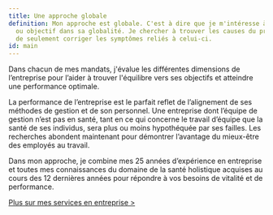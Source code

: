 ```yaml
---
title: Une approche globale
definition: Mon approche est globale. C'est à dire que je m'intéresse à un problème
  ou objectif dans sa globalité. Je chercher à trouver les causes du problème au delà
  de seulement corriger les symptômes reliés à celui-ci.
id: main
---
```

Dans chacun de mes mandats, j'évalue les différentes dimensions de l’entreprise pour l’aider à trouver l'équilibre vers ses objectifs et atteindre une performance optimale.

La performance de l’entreprise est le parfait reflet de l’alignement de ses méthodes de gestion et de son personnel. Une entreprise dont l’équipe de gestion n’est pas en santé, tant en ce qui concerne le travail d’équipe que la santé de ses individus, sera plus ou moins hypothéquée par ses failles. Les recherches abondent maintenant pour démontrer l’avantage du mieux-être des employés au travail.

Dans mon approche, je combine mes 25 années d’expérience en entreprise et toutes mes connaissances du domaine de la santé holistique acquises au cours des 12 dernières années pour répondre à vos besoins de vitalité et de performance.

[Plus sur mes services en entreprise >](https://nancy-bilodeau-refonte.vercel.app/services-conseils)